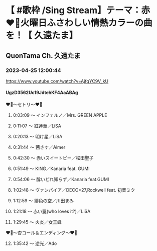 # 【 #歌枠 /Sing Stream】テーマ：赤❤️‍🔥火曜日ふさわしい情熱カラーの曲を！【 久遠たま】

## QuonTama Ch. 久遠たま

### 2023-04-25 12:00:44

https://www.youtube.com/watch?v=AjfqYC9V_kU

#### UgzD3562Uc19JdtehKF4AaABAg

❤‍🔥～セトリ～❤‍🔥



01. 0:03:09 ～ インフェルノ／Mrs. GREEN APPLE

02. 0:11:07 ～ 紅蓮華／LiSA

03. 0:20:13 ～ 明け星／LiSA

04. 0:31:44 ～ 茜さす／Aimer

05. 0:42:30 ～ 赤いスイートピー／松田聖子

06. 0:51:49 ～ KING／Kanaria feat. GUMI

07. 0:54:06 ～ 酔いどれ知らず／Kanaria feat.GUMI

08. 1:02:48 ～ ヴァンパイア／DECO*27,Rockwell feat. 初音ミク

09. 1:12:59 ～ 緋色の空／川田まみ

10. 1:21:18 ～ 赤い罠(who loves it?)／LiSA

11. 1:29:45 ～ 火炎／女王蜂



❤‍🔥～杏コール＆エンディング～❤‍🔥



12. 1:35:42 ～ 逆光／Ado

